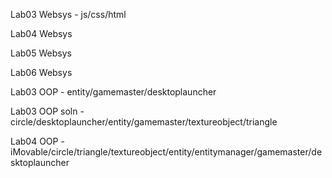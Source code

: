 <p>Lab03 Websys - js/css/html</p>
<p>Lab04 Websys</p>
<p>Lab05 Websys</p>
<p>Lab06 Websys</p>

<p>Lab03 OOP - entity/gamemaster/desktoplauncher</p>
<p>Lab03 OOP soln - circle/desktoplauncher/entity/gamemaster/textureobject/triangle</p>
<p>Lab04 OOP - iMovable/circle/triangle/textureobject/entity/entitymanager/gamemaster/desktoplauncher</p>
